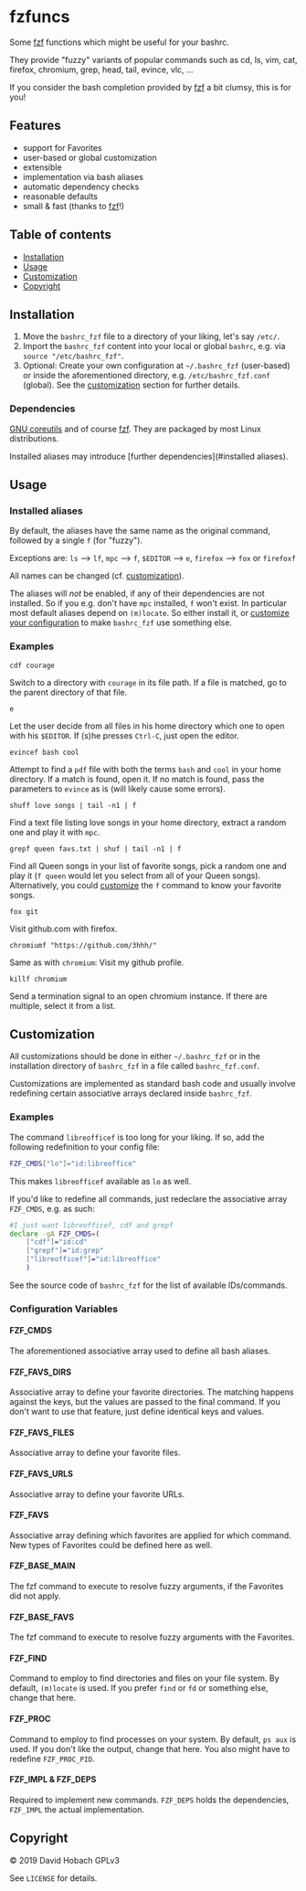 # fzfuncs

Some [fzf](https://github.com/junegunn/fzf/) functions which might be useful for your bashrc.

They provide "fuzzy" variants of popular commands such as cd, ls, vim, cat, firefox, chromium, grep, head, tail, evince, vlc, ...

If you consider the bash completion provided by [fzf](https://github.com/junegunn/fzf/) a bit clumsy, this is for you!

## Features

- support for Favorites
- user-based or global customization
- extensible
- implementation via bash aliases
- automatic dependency checks
- reasonable defaults
- small & fast (thanks to [fzf](https://github.com/junegunn/fzf/)!)

## Table of contents

- [Installation](#installation)
- [Usage](#usage)
- [Customization](#customization)
- [Copyright](#copyright)

## Installation

1. Move the `bashrc_fzf` file to a directory of your liking, let's say `/etc/`.
2. Import the `bashrc_fzf` content into your local or global `bashrc`, e.g. via `source "/etc/bashrc_fzf"`.
3. Optional: Create your own configuration at `~/.bashrc_fzf` (user-based) or inside the aforementioned directory, e.g. `/etc/bashrc_fzf.conf` (global). See the [customization](#customization) section for further details.

### Dependencies

[GNU coreutils](https://www.gnu.org/software/coreutils/) and of course [fzf](https://github.com/junegunn/fzf/). They are packaged by most Linux distributions.

Installed aliases may introduce [further dependencies](#installed aliases).

## Usage

### Installed aliases

By default, the aliases have the same name as the original command, followed by a single `f` (for "fuzzy").

Exceptions are: `ls` --> `lf`, `mpc` --> `f`, `$EDITOR` --> `e`, `firefox` --> `fox` or `firefoxf`

All names can be changed (cf. [customization](#customization)).

The aliases will _not_ be enabled, if any of their dependencies are not installed. So if you e.g. don't have `mpc` installed, `f` won't exist. In particular most default aliases depend on `(m)locate`. So either install it, or [customize your configuration](#customization) to make `bashrc_fzf` use something else.

### Examples

```
cdf courage
```
Switch to a directory with `courage` in its file path. If a file is matched, go to the parent directory of that file.

```
e
```
Let the user decide from all files in his home directory which one to open with his `$EDITOR`. If (s)he presses `Ctrl-C`, just open the editor.

```
evincef bash cool
```
Attempt to find a `pdf` file with both the terms `bash` and `cool` in your home directory. If a match is found, open it. If no match is found, pass the parameters to `evince` as is (will likely cause some errors).

```
shuff love songs | tail -n1 | f
```
Find a text file listing love songs in your home directory, extract a random one and play it with `mpc`.

```
grepf queen favs.txt | shuf | tail -n1 | f
```
Find all Queen songs in your list of favorite songs, pick a random one and play it (`f queen` would let you select from all of your Queen songs). Alternatively, you could [customize](#customization) the `f` command to know your favorite songs.

```
fox git
```
Visit github.com with firefox.

```
chromiumf "https://github.com/3hhh/"
```
Same as with `chromium`: Visit my github profile.

```
killf chromium
```
Send a termination signal to an open chromium instance. If there are multiple, select it from a list.

## Customization

All customizations should be done in either `~/.bashrc_fzf` or in the installation directory of `bashrc_fzf` in a file called `bashrc_fzf.conf`.

Customizations are implemented as standard bash code and usually involve redefining certain associative arrays declared inside `bashrc_fzf`.

### Examples

The command `libreofficef` is too long for your liking. If so, add the following redefinition to your config file:
```bash
FZF_CMDS["lo"]="id:libreoffice"
```
This makes `libreofficef` available as `lo` as well.

If you'd like to redefine all commands, just redeclare the associative array `FZF_CMDS`, e.g. as such:
```bash
#I just want libreofficef, cdf and grepf
declare -gA FZF_CMDS=(
	["cdf"]="id:cd"
	["grepf"]="id:grep"
	["libreofficef"]="id:libreoffice"
	)
```
See the source code of `bashrc_fzf` for the list of available IDs/commands.

### Configuration Variables

#### FZF\_CMDS
The aforementioned associative array used to define all bash aliases.

#### FZF\_FAVS\_DIRS
Associative array to define your favorite directories. The matching happens against the keys, but the values are passed to the final command. If you don't want to use that feature, just define identical keys and values.

#### FZF\_FAVS\_FILES
Associative array to define your favorite files.

#### FZF\_FAVS\_URLS
Associative array to define your favorite URLs.

#### FZF\_FAVS
Associative array defining which favorites are applied for which command. New types of Favorites could be defined here as well.

#### FZF\_BASE\_MAIN
The fzf command to execute to resolve fuzzy arguments, if the Favorites did not apply.

#### FZF\_BASE\_FAVS
The fzf command to execute to resolve fuzzy arguments with the Favorites.

#### FZF\_FIND
Command to employ to find directories and files on your file system. By default, `(m)locate` is used. If you prefer `find` or `fd` or something else, change that here.

#### FZF\_PROC
Command to employ to find processes on your system. By default, `ps aux` is used. If you don't like the output, change that here. You also might have to redefine `FZF_PROC_PID`.

#### FZF\_IMPL & FZF\_DEPS
Required to implement new commands. `FZF_DEPS` holds the dependencies, `FZF_IMPL` the actual implementation.

## Copyright

© 2019 David Hobach
GPLv3

See `LICENSE` for details.
